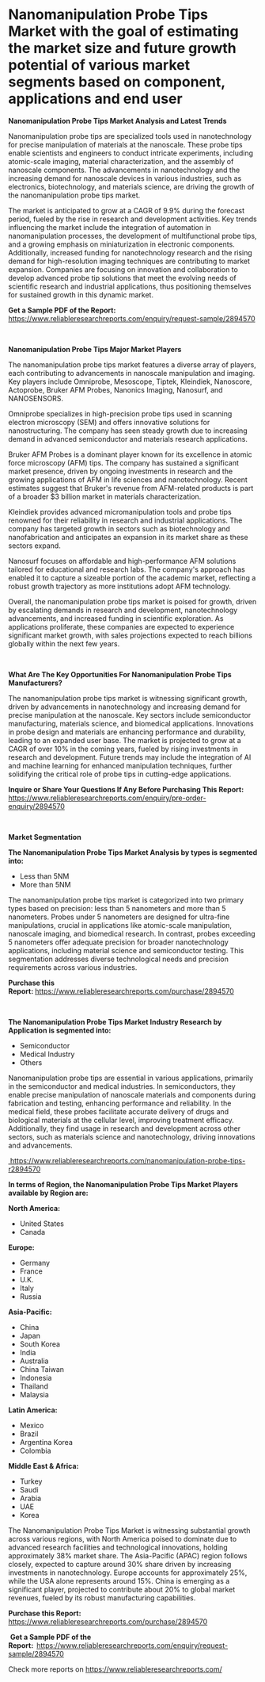 <p><h1>Nanomanipulation Probe Tips Market with the goal of estimating the market size and future growth potential of various market segments based on component, applications and end user</h1></p><p><strong>Nanomanipulation Probe Tips Market Analysis and Latest Trends</strong></p>
<p><p>Nanomanipulation probe tips are specialized tools used in nanotechnology for precise manipulation of materials at the nanoscale. These probe tips enable scientists and engineers to conduct intricate experiments, including atomic-scale imaging, material characterization, and the assembly of nanoscale components. The advancements in nanotechnology and the increasing demand for nanoscale devices in various industries, such as electronics, biotechnology, and materials science, are driving the growth of the nanomanipulation probe tips market.</p><p>The market is anticipated to grow at a CAGR of 9.9% during the forecast period, fueled by the rise in research and development activities. Key trends influencing the market include the integration of automation in nanomanipulation processes, the development of multifunctional probe tips, and a growing emphasis on miniaturization in electronic components. Additionally, increased funding for nanotechnology research and the rising demand for high-resolution imaging techniques are contributing to market expansion. Companies are focusing on innovation and collaboration to develop advanced probe tip solutions that meet the evolving needs of scientific research and industrial applications, thus positioning themselves for sustained growth in this dynamic market.</p></p>
<p><strong>Get a Sample PDF of the Report:&nbsp;</strong> <a href="https://www.reliableresearchreports.com/enquiry/request-sample/2894570?utm_campaign=3492&utm_medium=2&utm_source=Github&utm_content=ia&utm_term=15032025&utm_id=nanomanipulation-probe-tips">https://www.reliableresearchreports.com/enquiry/request-sample/2894570</a></p>
<p>&nbsp;</p>
<p><strong>Nanomanipulation Probe Tips Major Market Players</strong></p>
<p><p>The nanomanipulation probe tips market features a diverse array of players, each contributing to advancements in nanoscale manipulation and imaging. Key players include Omniprobe, Mesoscope, Tiptek, Kleindiek, Nanoscore, Actoprobe, Bruker AFM Probes, Nanonics Imaging, Nanosurf, and NANOSENSORS.</p><p>Omniprobe specializes in high-precision probe tips used in scanning electron microscopy (SEM) and offers innovative solutions for nanostructuring. The company has seen steady growth due to increasing demand in advanced semiconductor and materials research applications. </p><p>Bruker AFM Probes is a dominant player known for its excellence in atomic force microscopy (AFM) tips. The company has sustained a significant market presence, driven by ongoing investments in research and the growing applications of AFM in life sciences and nanotechnology. Recent estimates suggest that Bruker's revenue from AFM-related products is part of a broader $3 billion market in materials characterization.</p><p>Kleindiek provides advanced micromanipulation tools and probe tips renowned for their reliability in research and industrial applications. The company has targeted growth in sectors such as biotechnology and nanofabrication and anticipates an expansion in its market share as these sectors expand.</p><p>Nanosurf focuses on affordable and high-performance AFM solutions tailored for educational and research labs. The company's approach has enabled it to capture a sizeable portion of the academic market, reflecting a robust growth trajectory as more institutions adopt AFM technology.</p><p>Overall, the nanomanipulation probe tips market is poised for growth, driven by escalating demands in research and development, nanotechnology advancements, and increased funding in scientific exploration. As applications proliferate, these companies are expected to experience significant market growth, with sales projections expected to reach billions globally within the next few years.</p></p>
<p>&nbsp;</p>
<p><strong>What Are The Key Opportunities For Nanomanipulation Probe Tips Manufacturers?</strong></p>
<p><p>The nanomanipulation probe tips market is witnessing significant growth, driven by advancements in nanotechnology and increasing demand for precise manipulation at the nanoscale. Key sectors include semiconductor manufacturing, materials science, and biomedical applications. Innovations in probe design and materials are enhancing performance and durability, leading to an expanded user base. The market is projected to grow at a CAGR of over 10% in the coming years, fueled by rising investments in research and development. Future trends may include the integration of AI and machine learning for enhanced manipulation techniques, further solidifying the critical role of probe tips in cutting-edge applications.</p></p>
<p><strong>Inquire or Share Your Questions If Any Before Purchasing This Report:</strong> <a href="https://www.reliableresearchreports.com/enquiry/pre-order-enquiry/2894570?utm_campaign=3492&utm_medium=2&utm_source=Github&utm_content=ia&utm_term=15032025&utm_id=nanomanipulation-probe-tips">https://www.reliableresearchreports.com/enquiry/pre-order-enquiry/2894570</a></p>
<p>&nbsp;</p>
<p><strong>Market Segmentation</strong></p>
<p><strong>The Nanomanipulation Probe Tips Market Analysis by types is segmented into:</strong></p>
<p><ul><li>Less than 5NM</li><li>More than 5NM</li></ul></p>
<p><p>The nanomanipulation probe tips market is categorized into two primary types based on precision: less than 5 nanometers and more than 5 nanometers. Probes under 5 nanometers are designed for ultra-fine manipulations, crucial in applications like atomic-scale manipulation, nanoscale imaging, and biomedical research. In contrast, probes exceeding 5 nanometers offer adequate precision for broader nanotechnology applications, including material science and semiconductor testing. This segmentation addresses diverse technological needs and precision requirements across various industries.</p></p>
<p><strong>Purchase this Report:&nbsp;</strong><a href="https://www.reliableresearchreports.com/purchase/2894570?utm_campaign=3492&utm_medium=2&utm_source=Github&utm_content=ia&utm_term=15032025&utm_id=nanomanipulation-probe-tips">https://www.reliableresearchreports.com/purchase/2894570</a></p>
<p>&nbsp;</p>
<p><strong>The Nanomanipulation Probe Tips Market Industry Research by Application is segmented into:</strong></p>
<p><ul><li>Semiconductor</li><li>Medical Industry</li><li>Others</li></ul></p>
<p><p>Nanomanipulation probe tips are essential in various applications, primarily in the semiconductor and medical industries. In semiconductors, they enable precise manipulation of nanoscale materials and components during fabrication and testing, enhancing performance and reliability. In the medical field, these probes facilitate accurate delivery of drugs and biological materials at the cellular level, improving treatment efficacy. Additionally, they find usage in research and development across other sectors, such as materials science and nanotechnology, driving innovations and advancements.</p></p>
<p><a href="https://www.reliableresearchreports.com/nanomanipulation-probe-tips-r2894570?utm_campaign=3492&utm_medium=2&utm_source=Github&utm_content=ia&utm_term=15032025&utm_id=nanomanipulation-probe-tips">&nbsp;https://www.reliableresearchreports.com/nanomanipulation-probe-tips-r2894570</a></p>
<p><strong>In terms of Region, the Nanomanipulation Probe Tips Market Players available by Region are:</strong></p>
<p>
    <p> <strong> North America: </strong>
        <ul>
            <li>United States</li>
            <li>Canada</li>
        </ul>
        </p> 
    <p> <strong> Europe: </strong>
        <ul>
            <li>Germany</li>
            <li>France</li>
            <li>U.K.</li>
            <li>Italy</li>
            <li>Russia</li>
        </ul>
        </p> 
    <p> <strong> Asia-Pacific: </strong>
        <ul>
            <li>China</li>
            <li>Japan</li>
            <li>South Korea</li>
            <li>India</li>
            <li>Australia</li>
            <li>China Taiwan</li>
            <li>Indonesia</li>
            <li>Thailand</li>
            <li>Malaysia</li>
        </ul>
        </p> 
    <p> <strong> Latin America: </strong>
        <ul>
            <li>Mexico</li>
            <li>Brazil</li>
            <li>Argentina Korea</li>
            <li>Colombia</li>
        </ul>
        </p> 
    <p> <strong> Middle East & Africa: </strong>
        <ul>
            <li>Turkey</li>
            <li>Saudi</li>
            <li>Arabia</li>
            <li>UAE</li>
            <li>Korea</li>
        </ul>
    </p>
    </p>
<p><p>The Nanomanipulation Probe Tips Market is witnessing substantial growth across various regions, with North America poised to dominate due to advanced research facilities and technological innovations, holding approximately 38% market share. The Asia-Pacific (APAC) region follows closely, expected to capture around 30% share driven by increasing investments in nanotechnology. Europe accounts for approximately 25%, while the USA alone represents around 15%. China is emerging as a significant player, projected to contribute about 20% to global market revenues, fueled by its robust manufacturing capabilities.</p></p>
<p><strong>Purchase this Report: </strong><a href="https://www.reliableresearchreports.com/purchase/2894570?utm_campaign=3492&utm_medium=2&utm_source=Github&utm_content=ia&utm_term=15032025&utm_id=nanomanipulation-probe-tips">https://www.reliableresearchreports.com/purchase/2894570</a></p>
<p>&nbsp;<strong>Get a Sample PDF of the Report:&nbsp;&nbsp;</strong><a href="https://www.reliableresearchreports.com/enquiry/request-sample/2894570?utm_campaign=3492&utm_medium=2&utm_source=Github&utm_content=ia&utm_term=15032025&utm_id=nanomanipulation-probe-tips">https://www.reliableresearchreports.com/enquiry/request-sample/2894570</a></p>
<p><strong></strong></p>
<p>Check more reports on <a href="https://www.reliableresearchreports.com/?utm_campaign=3492&utm_medium=2&utm_source=Github&utm_content=ia&utm_term=15032025&utm_id=nanomanipulation-probe-tips">https://www.reliableresearchreports.com/</a></p>